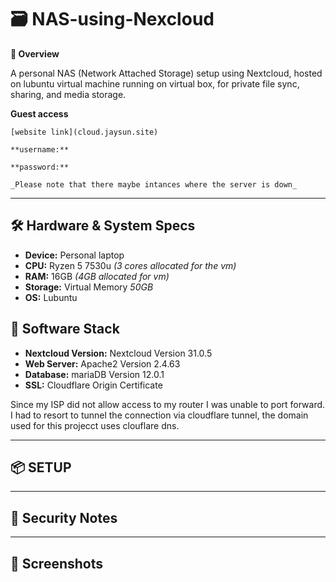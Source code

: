 # 🗃️ NAS-using-Nexcloud
**📌 Overview**

  A personal NAS (Network Attached Storage) setup using Nextcloud, hosted on lubuntu virtual machine running on virtual box, for private file sync, sharing, and media storage.

**Guest access**

    [website link](cloud.jaysun.site)
  
    **username:**
  
    **password:**
  
    _Please note that there maybe intances where the server is down_
---
## 🛠️ Hardware & System Specs
  - **Device:** Personal laptop 
  - **CPU:** Ryzen 5 7530u _(3 cores allocated for the vm)_
  - **RAM:** 16GB _(4GB allocated for vm)_
  - **Storage:** Virtual Memory _50GB_
  - **OS:** Lubuntu

## 🧰 Software Stack
  - **Nextcloud Version:** Nextcloud Version 31.0.5
  - **Web Server:** Apache2 Version 2.4.63
  - **Database:** mariaDB Version 12.0.1
  - **SSL:** Cloudflare Origin Certificate

Since my ISP did not allow access to my router I was unable to port forward. I had to resort to tunnel the connection via cloudflare tunnel, the domain used for this projecct uses clouflare dns.

---
## 📦 SETUP


---
## 🔐 Security Notes
---
## 📸 Screenshots 
